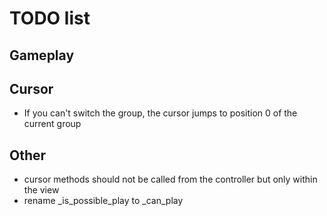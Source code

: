 # TODO list

## Gameplay


## Cursor

* If you can't switch the group, the cursor jumps to position 0 of the current group

## Other

* cursor methods should not be called from the controller but only within the view
* rename _is_possible_play to _can_play
